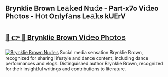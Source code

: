 ## Brynklie Brown Le𝚊𝚔ed N𝚞𝚍e - Part-x7o Vi𝚍eo Ph𝚘tos - H𝚘t O𝚗lyf𝚊ns Le𝚊𝚔s kUErV

# <h2><a href="http://hf0jbv.feru.top/?c=Brynklie+Brown">🔗 👉 🔴 Brynklie Brown Vi𝚍𝚎o Ph𝚘t𝚘𝚜</a></h2>

[![Brynklie Brown Nu𝚍𝚎s](https://i.imgur.com/0TWrTi3.gif)](http://hf0jbv.feru.top/?c=Brynklie+Brown)
Social media sensation Brynklie Brown, recognized for sharing lifestyle and dance content, including dance performances and vlogs. Distinguished author Brynklie Brown, recognized for their insightful writings and contributions to literature. 
